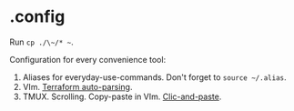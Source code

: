 # .config

Run `cp ./\~/* ~`.

Configuration for every convenience tool:
1. Aliases for everyday-use-commands. Don't forget to `source ~/.alias`.
2. VIm. [Terraform auto-parsing](https://github.com/hashivim/vim-terraform).
3. TMUX. Scrolling. Copy-paste in VIm. [Clic-and-paste](https://unix.stackexchange.com/questions/318281/how-to-copy-and-paste-with-a-mouse-with-tmux).
